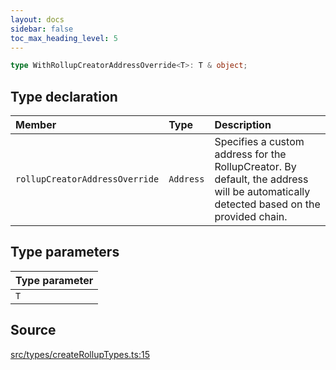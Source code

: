 ```yaml
---
layout: docs
sidebar: false
toc_max_heading_level: 5
---
```


```ts
type WithRollupCreatorAddressOverride<T>: T & object;
```

## Type declaration

| Member | Type | Description |
| :------ | :------ | :------ |
| `rollupCreatorAddressOverride` | `Address` | Specifies a custom address for the RollupCreator. By default, the address will be automatically detected based on the provided chain. |

## Type parameters

| Type parameter |
| :------ |
| `T` |

## Source

[src/types/createRollupTypes.ts:15](https://github.com/OffchainLabs/arbitrum-orbit-sdk/blob/9d5595a042e42f7d6b9af10a84816c98ea30f330/src/types/createRollupTypes.ts#L15)
